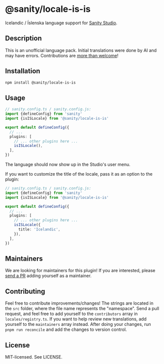 # @sanity/locale-is-is

Icelandic / Íslenska language support for [Sanity Studio](https://www.sanity.io/).

## Description

This is an unofficial language pack. Initial translations were done by AI and may have errors. Contributions are [more than welcome](#contributing)!

## Installation

```sh
npm install @sanity/locale-is-is
```

## Usage

```ts
// sanity.config.ts / sanity.config.js:
import {defineConfig} from 'sanity'
import {isISLocale} from '@sanity/locale-is-is'

export default defineConfig({
  // ...
  plugins: [
    // ... other plugins here ...
    isISLocale(),
  ],
})
```

The language should now show up in the Studio's user menu.

If you want to customize the title of the locale, pass it as an option to the plugin:

```ts
// sanity.config.ts / sanity.config.js:
import {defineConfig} from 'sanity'
import {isISLocale} from '@sanity/locale-is-is'

export default defineConfig({
  // ...
  plugins: [
    // ... other plugins here ...
    isISLocale({
      title: 'Icelandic',
    }),
  ],
})
```

## Maintainers

We are looking for maintainers for this plugin!
If you are interested, please [send a PR](/CONTRIBUTING.md#maintaining-a-locale) adding yourself as a maintainer.

## Contributing

Feel free to contribute improvements/changes! The strings are located in the `src` folder, where the file name represents the "namespace". Send a pull request, and feel free to add yourself to the `contributors` array in `locales/registry.ts`. If you want to help review new translations, add yourself to the `maintainers` array instead. After doing your changes, run `pnpm run reconcile` and add the changes to version control.

## License

MIT-licensed. See LICENSE.
